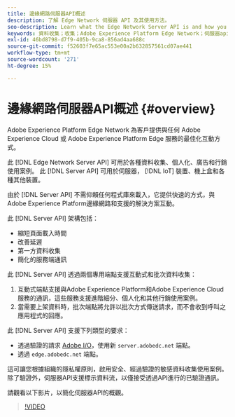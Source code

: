 ```yaml
---
title: 邊緣網路伺服器API概述
description: 了解 Edge Network 伺服器 API 及其使用方法。
seo-description: Learn what the Edge Network Server API is and how you can use it.
keywords: 資料收集；收集；Adobe Experience Platform Edge Network；伺服器api;
exl-id: 46bd8798-d7f9-405b-9ca8-856ad4aa688c
source-git-commit: f52603f7e65ac553e00a2b632857561cd07ae441
workflow-type: tm+mt
source-wordcount: '271'
ht-degree: 15%

---
```


# 邊緣網路伺服器API概述 {#overview}

Adobe Experience Platform Edge Network 為客戶提供與任何 Adobe Experience Cloud 或 Adobe Experience Platform Edge 服務的最佳化互動方式。

此 [!DNL Edge Network Server API] 可用於各種資料收集、個人化、廣告和行銷使用案例。 此 [!DNL Server API] 可用於伺服器， [!DNL IoT] 裝置、機上盒和各種其他裝置。

由於 [!DNL Server API] 不需仰賴任何程式庫來載入，它提供快速的方式，與Adobe Experience Platform邊緣網路和支援的解決方案互動。

此 [!DNL Server API] 架構包括：

* 縮短頁面載入時間
* 改善延遲
* 第一方資料收集
* 簡化的服務端通訊

此 [!DNL Server API] 透過兩個專用端點支援互動式和批次資料收集：

1. 互動式端點支援與Adobe Experience Platform和Adobe Experience Cloud服務的通訊，這些服務支援進階細分、個人化和其他行銷使用案例。
2. 當需要上架資料時，批次端點將允許以批次方式傳送請求，而不會收到呼叫之應用程式的回應。

此 [!DNL Server API] 支援下列類型的要求：

* 透過驗證的請求 [Adobe I/O](https://developer.adobe.com/)，使用新 `server.adobedc.net` 端點。
* 透過 `edge.adobedc.net` 端點。

這可讓您根據組織的隱私權原則，啟用安全、經過驗證的敏感資料收集使用案例。 除了驗證外，伺服器API支援標示資料流，以僅接受透過API進行的已驗證通訊。

請觀看以下影片，以簡化伺服器API的概觀。

>[!VIDEO](https://video.tv.adobe.com/v/341448/)
